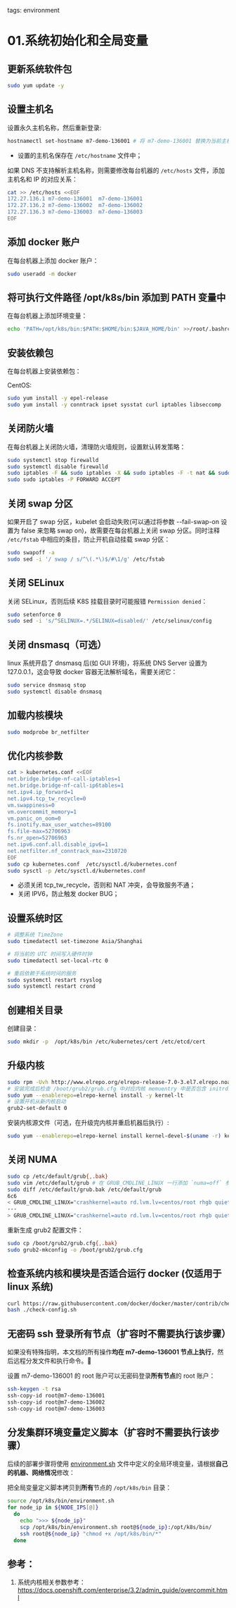 <!-- toc -->

tags: environment

# 01.系统初始化和全局变量

## 更新系统软件包

``` bash
sudo yum update -y
```

## 设置主机名

设置永久主机名称，然后重新登录:

``` bash
hostnamectl set-hostname m7-demo-136001 # 将 m7-demo-136001 替换为当前主机名称
```
+ 设置的主机名保存在 `/etc/hostname` 文件中；

如果 DNS 不支持解析主机名称，则需要修改每台机器的 `/etc/hosts` 文件，添加主机名和 IP 的对应关系：

``` bash
cat >> /etc/hosts <<EOF
172.27.136.1 m7-demo-136001  m7-demo-136001
172.27.136.2 m7-demo-136002  m7-demo-136002
172.27.136.3 m7-demo-136003  m7-demo-136003
EOF
```

## 添加 docker 账户

在每台机器上添加 docker 账户：

``` bash
sudo useradd -m docker
```

## 将可执行文件路径 /opt/k8s/bin 添加到 PATH 变量中

在每台机器上添加环境变量：

``` bash
echo 'PATH=/opt/k8s/bin:$PATH:$HOME/bin:$JAVA_HOME/bin' >>/root/.bashrc
```

## 安装依赖包

在每台机器上安装依赖包：

CentOS:

``` bash
sudo yum install -y epel-release
sudo yum install -y conntrack ipset sysstat curl iptables libseccomp
```

## 关闭防火墙

在每台机器上关闭防火墙，清理防火墙规则，设置默认转发策略：

``` bash
sudo systemctl stop firewalld
sudo systemctl disable firewalld
sudo iptables -F && sudo iptables -X && sudo iptables -F -t nat && sudo iptables -X -t nat
sudo sudo iptables -P FORWARD ACCEPT
```

## 关闭 swap 分区

如果开启了 swap 分区，kubelet 会启动失败(可以通过将参数 --fail-swap-on 设置为 false 来忽略 swap on)，故需要在每台机器上关闭 swap 分区。同时注释 `/etc/fstab` 中相应的条目，防止开机自动挂载 swap 分区：

``` bash
sudo swapoff -a
sudo sed -i '/ swap / s/^\(.*\)$/#\1/g' /etc/fstab 
```

## 关闭 SELinux

关闭 SELinux，否则后续 K8S 挂载目录时可能报错 `Permission denied`：

``` bash
sudo setenforce 0
sudo sed -i 's/^SELINUX=.*/SELINUX=disabled/' /etc/selinux/config
```

## 关闭 dnsmasq（可选）

linux 系统开启了 dnsmasq 后(如 GUI 环境)，将系统 DNS Server 设置为 127.0.0.1，这会导致 docker 容器无法解析域名，需要关闭它：

``` bash
sudo service dnsmasq stop
sudo systemctl disable dnsmasq
```

## 加载内核模块

``` bash
sudo modprobe br_netfilter
```

## 优化内核参数

``` bash
cat > kubernetes.conf <<EOF
net.bridge.bridge-nf-call-iptables=1
net.bridge.bridge-nf-call-ip6tables=1
net.ipv4.ip_forward=1
net.ipv4.tcp_tw_recycle=0
vm.swappiness=0
vm.overcommit_memory=1
vm.panic_on_oom=0
fs.inotify.max_user_watches=89100
fs.file-max=52706963
fs.nr_open=52706963
net.ipv6.conf.all.disable_ipv6=1
net.netfilter.nf_conntrack_max=2310720
EOF
sudo cp kubernetes.conf  /etc/sysctl.d/kubernetes.conf
sudo sysctl -p /etc/sysctl.d/kubernetes.conf
```
+ 必须关闭 tcp_tw_recycle，否则和 NAT 冲突，会导致服务不通；
+ 关闭 IPV6，防止触发 docker BUG；

## 设置系统时区 

``` bash
# 调整系统 TimeZone
sudo timedatectl set-timezone Asia/Shanghai

# 将当前的 UTC 时间写入硬件时钟
sudo timedatectl set-local-rtc 0

# 重启依赖于系统时间的服务
sudo systemctl restart rsyslog 
sudo systemctl restart crond
```

## 创建相关目录

创建目录：

``` bash
sudo mkdir -p  /opt/k8s/bin /etc/kubernetes/cert /etc/etcd/cert
```

## 升级内核 

``` bash
sudo rpm -Uvh http://www.elrepo.org/elrepo-release-7.0-3.el7.elrepo.noarch.rpm
# 安装完成后检查 /boot/grub2/grub.cfg 中对应内核 memuentry 中是否包含 initrd16 配置，如果没有，再安装一次！
sudo yum --enablerepo=elrepo-kernel install -y kernel-lt
# 设置开机从新内核启动
grub2-set-default 0
```

安装内核源文件（可选，在升级完内核并重启机器后执行）:
``` bash
sudo yum --enablerepo=elrepo-kernel install kernel-devel-$(uname -r) kernel-headers-$(uname -r)
```

## 关闭 NUMA 

``` bash
sudo cp /etc/default/grub{,.bak}
sudo vim /etc/default/grub # 在 GRUB_CMDLINE_LINUX 一行添加 `numa=off` 参数，如下所示：
sudo diff /etc/default/grub.bak /etc/default/grub
6c6
< GRUB_CMDLINE_LINUX="crashkernel=auto rd.lvm.lv=centos/root rhgb quiet"
---
> GRUB_CMDLINE_LINUX="crashkernel=auto rd.lvm.lv=centos/root rhgb quiet numa=off"
```

重新生成 grub2 配置文件：

``` bash
sudo cp /boot/grub2/grub.cfg{,.bak}
sudo grub2-mkconfig -o /boot/grub2/grub.cfg
```

## 检查系统内核和模块是否适合运行 docker (仅适用于 linux 系统)

``` bash
curl https://raw.githubusercontent.com/docker/docker/master/contrib/check-config.sh > check-config.sh
bash ./check-config.sh
```

## 无密码 ssh 登录所有节点（扩容时不需要执行该步骤）

如果没有特殊指明，本文档的所有操作**均在 m7-demo-136001 节点上执行**，然后远程分发文件和执行命令。

设置 m7-demo-136001 的 root 账户可以无密码登录**所有节点**的 root 账户：

``` bash
ssh-keygen -t rsa
ssh-copy-id root@m7-demo-136001
ssh-copy-id root@m7-demo-136002
ssh-copy-id root@m7-demo-136003
```

## 分发集群环境变量定义脚本（扩容时不需要执行该步骤）

后续的部署步骤将使用 [environment.sh](manifests/environment.sh) 文件中定义的全局环境变量，请根据**自己的机器、网络情况**修改：

把全局变量定义脚本拷贝到**所有**节点的 `/opt/k8s/bin` 目录：

``` bash
source /opt/k8s/bin/environment.sh
for node_ip in ${NODE_IPS[@]}
  do
    echo ">>> ${node_ip}"
    scp /opt/k8s/bin/environment.sh root@${node_ip}:/opt/k8s/bin/
    ssh root@${node_ip} "chmod +x /opt/k8s/bin/*"
  done
```

## 参考：
1. 系统内核相关参数参考：https://docs.openshift.com/enterprise/3.2/admin_guide/overcommit.html